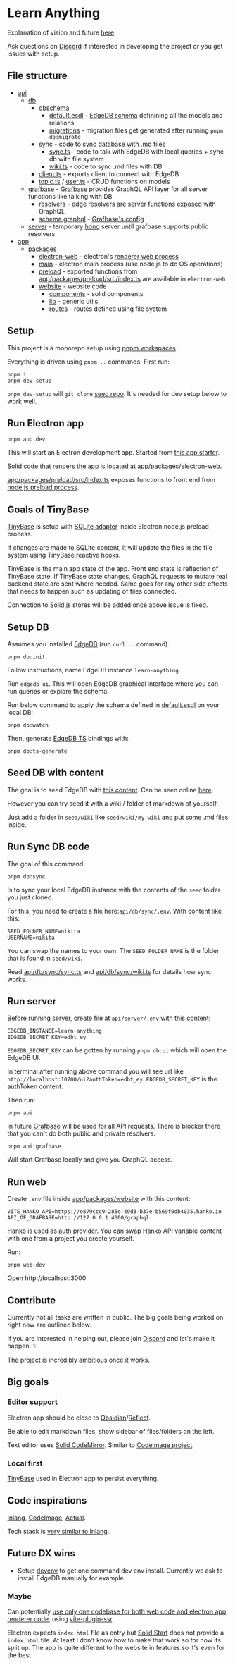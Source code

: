 # Learn Anything

Explanation of vision and future [here](https://wiki.nikiv.dev/ideas/learn-anything).

Ask questions on [Discord](https://discord.com/invite/bxtD8x6aNF) if interested in developing the project or you get issues with setup.

## File structure

- [api](api)
  - [db](api/db)
    - [dbschema](api/db/dbschema)
      - [default.esdl](api/db/dbschema/default.esdl) - [EdgeDB schema](https://www.edgedb.com/docs/intro/schema) definining all the models and relations
      - [migrations](api/db/dbschema/migrations) - migration files get generated after running `pnpm db:migrate`
    - [sync](api/db/sync) - code to sync database with .md files
      - [sync.ts](api/db/sync/sync.ts) - code to talk with EdgeDB with local queries + sync db with file system
      - [wiki.ts](api/db/sync/wiki.ts) - code to sync .md files with DB
    - [client.ts](api/db/client.ts) - exports client to connect with EdgeDB
    - [topic.ts](api/db/topic.ts) / [user.ts](api/db/user.ts) - CRUD functions on models
  - [grafbase](api/grafbase) - [Grafbase](https://grafbase.com/) provides GraphQL API layer for all server functions like talking with DB
    - [resolvers](api/grafbase/resolvers) - [edge resolvers](https://grafbase.com/docs/edge-gateway/resolvers) are server functions exposed with GraphQL
    - [schema.graphql](api/grafbase/schema.graphql) - [Grafbase's config](https://grafbase.com/docs/config)
  - [server](api/server) - temporary [hono](https://hono.dev/) server until grafbase supports public resolvers
- [app](app)
  - [packages](app/packages)
    - [electron-web](app/packages/electron-web) - electron's [renderer web process](https://github.com/cawa-93/vite-electron-builder/tree/main#project-structure)
    - [main](app/packages/main) - electron main process (use node.js to do OS operations)
    - [preload](app/packages/preload) - exported functions from [app/packages/preload/src/index.ts](app/packages/preload/src/index.ts) are available in `electron-web`
    - [website](app/packages/website) - website code
      - [components](app/packages/website/components) - solid components
      - [lib](app/packages/website/lib) - generic utils
      - [routes](app/packages/website/routes) - routes defined using file system

## Setup

This project is a monorepo setup using [pnpm workspaces](https://pnpm.io/workspaces).

Everything is driven using `pnpm ..` commands. First run:

```
pnpm i
pnpm dev-setup
```

`pnpm dev-setup` will `git clone` [seed repo](https://github.com/learn-anything/seed). It's needed for dev setup below to work well.

## Run Electron app

<!-- TODO: make electron app instantly start reading files from the seed folder -->
<!-- using default wiki folder env -->

```
pnpm app:dev
```

This will start an Electron development app. Started from [this app starter](https://github.com/cawa-93/vite-electron-builder).

Solid code that renders the app is located at [app/packages/electron-web](app/packages/electron-web).

[app/packages/preload/src/index.ts](app/packages/preload/src/index.ts) exposes functions to front end from [node.js preload process](https://github.com/cawa-93/vite-electron-builder#project-structure).

<!-- ## Issues with TinyBase

There is active issue trying to setup

Issue is that [Electron does not support ES modules](https://github.com/electron/electron/issues/21457) but tinybase only exports them it seems. You will see error if you run `pnpm app:dev`.

The file that causes the issue is [app/packages/preload/src/index.ts](app/packages/preload/src/index.ts). Specifically import on L10. -->

## Goals of TinyBase

[TinyBase](https://tinybase.org/) is setup with [SQLite adapter](https://tinybase.org/api/persister-sqlite3/) inside Electron node.js preload process.

If changes are made to SQLite content, it will update the files in the file system using TinyBase reactive hooks.

TinyBase is the main app state of the app. Front end state is reflection of TinyBase state. If TinyBase state changes, GraphQL requests to mutate real backend state are sent where needed. Same goes for any other side effects that needs to happen such as updating of files connected.

Connection to Solid.js stores will be added once above issue is fixed.

<!-- ```
pnpm app:tinybase
``` -->

<!-- Will `tsx` run [app/packages/tinybase/main.ts](app/packages/tinybase/main.ts). -->

<!-- Goal of that file currently is to load all the .md files from `seed/wiki/nikita` folder into TinyBase store backed by SQLite. -->

## Setup DB

Assumes you installed [EdgeDB](https://www.edgedb.com/) (run `curl ..` command).

```
pnpm db:init
```

Follow instructions, name EdgeDB instance `learn-anything`.

Run `edgedb ui`. This will open EdgeDB graphical interface where you can run queries or explore the schema.

Run below command to apply the schema defined in [default.esdl](db/dbschema/default.esdl) on your local DB:

```
pnpm db:watch
```

Then, generate [EdgeDB TS](https://github.com/edgedb/edgedb-js) bindings with:

```
pnpm db:ts-generate
```

## Seed DB with content

The goal is to seed EdgeDB with [this content](https://github.com/learn-anything/seed/tree/main/wiki/nikita). Can be seen online [here](https://wiki.nikiv.dev).

However you can try seed it with a wiki / folder of markdown of yourself.

Just add a folder in `seed/wiki` like `seed/wiki/my-wiki` and put some .md files inside.

## Run Sync DB code

The goal of this command:

```
pnpm db:sync
```

Is to sync your local EdgeDB instance with the contents of the `seed` folder you just cloned.

For this, you need to create a file here:`api/db/sync/.env`. With content like this:

```
SEED_FOLDER_NAME=nikita
USERNAME=nikita
```

You can swap the names to your own. The `SEED_FOLDER_NAME` is the folder that is found in `seed/wiki`.

Read [api/db/sync/sync.ts](api/db/sync/sync.ts) and [api/db/sync/wiki.ts](api/db/sync/wiki.ts) for details how sync works.

## Run server

Before running server, create file at `api/server/.env` with this content:

```
EDGEDB_INSTANCE=learn-anything
EDGEDB_SECRET_KEY=edbt_ey
```

`EDGEDB_SECRET_KEY` can be gotten by running `pnpm db:ui` which will open the EdgeDB UI.

In terminal after running above command you will see url like `http://localhost:10700/ui?authToken=edbt_ey`. `EDGEDB_SECRET_KEY` is the authToken content.

Then run:

```
pnpm api
```

In future [Grafbase](https://grafbase.com/) will be used for all API requests. There is blocker there that you can't do both public and private resolvers.

```
pnpm api:grafbase
```

Will start Grafbase locally and give you GraphQL access.

## Run web

<!-- TODO: automate creating of `.env` file with default content as part of `pnpm setup` command -->
<!-- TODO: do same for API .env too -->

Create `.env` file inside [app/packages/website](app/packages/website) with this content:

```
VITE_HANKO_API=https://e879ccc9-285e-49d3-b37e-b569f0db4035.hanko.io
API_OF_GRAFBASE=http://127.0.0.1:4000/graphql
```

[Hanko](https://www.hanko.io/) is used as auth provider. You can swap Hanko API variable content with one from a project you create yourself.

Run:

```
pnpm web:dev
```

Open http://localhost:3000

## Contribute

Currently not all tasks are written in public. The big goals being worked on right now are outlined below.

If you are interested in helping out, please join [Discord](https://discord.com/invite/bxtD8x6aNF) and let's make it happen. ✨

The project is incredibly ambitious once it works.

## Big goals

### Editor support

Electron app should be close to [Obsidian](https://obsidian.md/)/[Reflect](https://reflect.app/).

Be able to edit markdown files, show sidebar of files/folders on the left.

Text editor uses [Solid CodeMirror](https://github.com/riccardoperra/solid-codemirror). Similar to [CodeImage project](https://github.com/riccardoperra/codeimage).

### Local first

[TinyBase](https://tinybase.org/) used in Electron app to persist everything.

## Code inspirations

[Inlang](https://github.com/inlang/inlang), [CodeImage](https://github.com/riccardoperra/codeimage), [Actual](https://github.com/actualbudget/actual).

Tech stack is [very similar to Inlang](https://github.com/inlang/inlang/blob/main/rfcs/tech-stack/RFC.md).

## Future DX wins

- Setup [devenv](https://devenv.sh/) to get one command dev env install. Currently we ask to install EdgeDB manually for example.

### Maybe

Can potentially [use only one codebase for both web code and electron app renderer code](https://github.com/brillout/vite-plugin-ssr/discussions/1011), using [vite-plugin-ssr](https://vite-plugin-ssr.com/).

Electron expects `index.html` file as entry but [Solid Start](https://github.com/solidjs/solid-start) does not provide a `index.html` file. At least I don't know how to make that work so for now its split up. The app is quite different to the website in features so it's even for the best.
